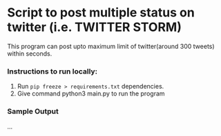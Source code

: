 # Script to post multiple status on twitter (i.e. TWITTER STORM)
This program can post upto maximum limit of twitter(around 300 tweets) within seconds.
### Instructions to run locally:
1. Run `pip freeze > requirements.txt` dependencies.
2. Give command python3 main.py to run the program

### Sample Output
...
